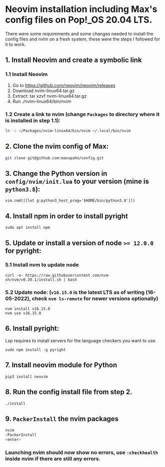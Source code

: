 # Neovim installation including Max's config files on Pop!_OS 20.04 LTS.
There were some requirements and some changes needed to install the config files and nvim on a fresh system, these were the steps I followed for it to work.

## 1. Install Neovim and create a symbolic link
### 1.1 Install Neovim
1. Go to https://github.com/neovim/neovim/releases
2. Download nvim-linux64.tar.gz
3. Extract: tar xzvf nvim-linux64.tar.gz
4. Run ./nvim-linux64/bin/nvim

### 1.2 Create a link to nvim (change ``Packages`` to directory where it is installed in step 1.1):
```bash
ln -s ~/Packages/nvim-linux64/bin/nvim ~/.local/bin/nvim
```

## 2. Clone the nvim config of Max:
```bash
git clone git@github.com:maxspahn/config.git
```

## 3. Change the Python version in ``config/nvim/init.lua`` to your version (mine is ``python3.8``):
```
vim.cmd([[let g:python3_host_prog='$HOME/bin/python3.8']])
```

## 4. Install npm in order to install pyright
```
sudo apt install npm
```

## 5. Update or install a version of node ``>= 12.0.0`` for pyright:
### 5.1 Install nvm to update node
```
curl -o- https://raw.githubusercontent.com/nvm-sh/nvm/v0.39.1/install.sh | bash
```
### 5.2 Update node: (``v16.15.0`` is the latest LTS as of writing (16-05-2022), check ``nvm ls-remote`` for newer versions optionally)
```
nvm install v16.15.0
nvm use v16.15.0
```

## 6. Install pyright:
Lsp requires to install servers for the language checkers you want to use.
```
sudo npm install -g pyright
```

## 7. Install neovim module for Python
```
pip3 install neovim
```

## 8. Run the config install file from step 2.
```
./install
```

## 9. ``PackerInstall`` the nvim packages
```bash
nvim
:PackerInstall
<enter>
```

### Launching nvim should now show no errors, use ``:checkhealth`` inside nvim if there are still any errors.
